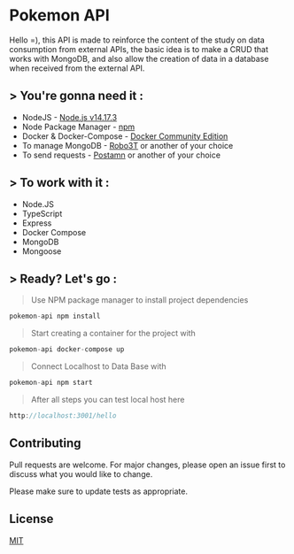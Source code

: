 # Pokemon API

Hello =), this API is made to reinforce the content of the study on data consumption from external APIs, the basic idea is to make a CRUD that works with MongoDB, and also allow the creation of data in a database when received from the external API.

## > You're gonna need it :

* NodeJS - [Node.js v14.17.3](https://nodejs.org/en/)
* Node Package Manager - [npm](https://docs.npmjs.com/downloading-and-installing-node-js-and-npm)
* Docker & Docker-Compose - [Docker Community Edition](https://hub.docker.com/search/?type=edition&offering=community)
* To manage MongoDB - [Robo3T](https://robomongo.org/) or another of your choice
* To send requests - [Postamn](https://www.postman.com/downloads/) or another of your choice

## > To work with it :
* Node.JS
* TypeScript
* Express
* Docker Compose
* MongoDB
* Mongoose

## > Ready? Let's go :

> Use NPM package manager to install project dependencies
```typescript
pokemon-api npm install
```
> Start creating a container for the project with
```typescript
pokemon-api docker-compose up
```
> Connect Localhost to Data Base with
```typescript
pokemon-api npm start
```
> After all steps you can test local host here
```typescript
http://localhost:3001/hello
```

## Contributing
Pull requests are welcome. For major changes, please open an issue first to discuss what you would like to change.

Please make sure to update tests as appropriate.

## License
[MIT](https://choosealicense.com/licenses/mit/)
